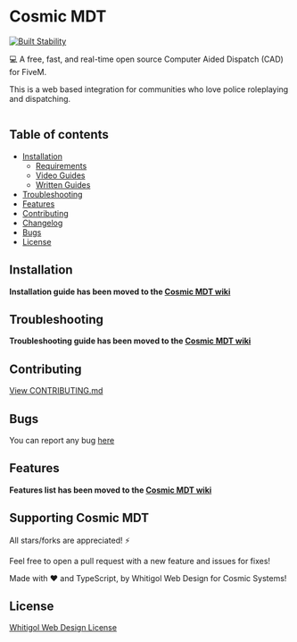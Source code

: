 # Cosmic MDT
[![Built Stability](https://github.com/WhitigolProd/cosmic-mdt/actions/workflows/lint.yml/badge.svg)](https://github.com/WhitigolProd/cosmic-mdt/)

💻 A free, fast, and real-time open source Computer Aided Dispatch (CAD) for FiveM.

This is a web based integration for communities who love police roleplaying and dispatching.

<a href="http://cosmic-systems.com/discord/">
  <img src="https://discordapp.com/api/guilds/670463914324000783/widget.png?style=banner2" alt="">
</a>

## Table of contents

- [Installation](https://github.com/WhitigolProd/cosmic-mdt/wiki/Installation-Guide)
  - [Requirements](https://github.com/WhitigolProd/cosmic-mdt/wiki/Installation-Guide#requirements)
  - [Video Guides](https://github.com/WhitigolProd/cosmic-mdt/wiki/Installation-Guide#video-guides)
  - [Written Guides](https://github.com/WhitigolProd/cosmic-mdt/wiki/Installation-Guide#written-guides)
- [Troubleshooting](https://github.com/WhitigolProd/cosmic-mdt/wiki/Troubleshooting)
- [Features](https://github.com/WhitigolProd/cosmic-mdt/wiki/%E2%9C%A8-Features)
- [Contributing](#contributing)
- [Changelog](./docs/CHANGELOG.md)
- [Bugs](#bugs)
- [License](#license)

## Installation

**Installation guide has been moved to the [Cosmic MDT wiki](https://github.com/WhitigolProd/cosmic-mdt/wiki/Installation-Guide)**

## Troubleshooting

**Troubleshooting guide has been moved to the [Cosmic MDT wiki](https://github.com/WhitigolProd/cosmic-mdt/wiki/Troubleshooting)**

## Contributing

[View CONTRIBUTING.md](./docs/CONTRIBUTING.md)

## Bugs

You can report any bug [here](https://github.com/WhitigolProd/cosmic-mdt/issues)

## Features

**Features list has been moved to the [Cosmic MDT wiki](https://github.com/WhitigolProd/cosmic-mdt/wiki/%E2%9C%A8-Features)**

## Supporting Cosmic MDT

All stars/forks are appreciated! ⚡

Feel free to open a pull request with a new feature and issues for fixes!

Made with ❤️ and TypeScript, by Whitigol Web Design for Cosmic Systems!

## License

[Whitigol Web Design License](./LICENSE)
